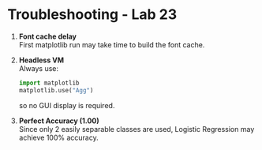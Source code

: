 # Troubleshooting - Lab 23

1. **Font cache delay**  
   First matplotlib run may take time to build the font cache.

2. **Headless VM**  
   Always use:
   ```python
   import matplotlib
   matplotlib.use("Agg")
   ```
   so no GUI display is required.

3. **Perfect Accuracy (1.00)**  
   Since only 2 easily separable classes are used, Logistic Regression may achieve 100% accuracy.
